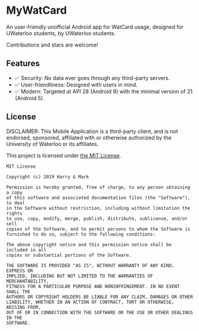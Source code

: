 # MyWatCard

An user-friendly unofficial Android app for WatCard usage, designed for UWaterloo students, by UWaterloo students.

Contributions and stars are welcome!

## Features

* ✅ Security: No data ever goes through any third-party servers.
* ✅ User-friendliness: Designed with users in mind.
* ✅ Modern: Targeted at API 28 (Android 9) with the minimal version of 21 (Android 5).

## License

DISCLAIMER: This Mobile Application is a third-party client, and is not endorsed, sponsored, affiliated with or otherwise authorized by the University of Waterloo or its affiliates.

This project is licensed under [the MIT License](https://github.com/harrynull/MyWatCard/blob/master/LICENSE).

    MIT License

    Copyright (c) 2019 Harry & Mark

    Permission is hereby granted, free of charge, to any person obtaining a copy
    of this software and associated documentation files (the "Software"), to deal
    in the Software without restriction, including without limitation the rights
    to use, copy, modify, merge, publish, distribute, sublicense, and/or sell
    copies of the Software, and to permit persons to whom the Software is
    furnished to do so, subject to the following conditions:

    The above copyright notice and this permission notice shall be included in all
    copies or substantial portions of the Software.

    THE SOFTWARE IS PROVIDED "AS IS", WITHOUT WARRANTY OF ANY KIND, EXPRESS OR
    IMPLIED, INCLUDING BUT NOT LIMITED TO THE WARRANTIES OF MERCHANTABILITY,
    FITNESS FOR A PARTICULAR PURPOSE AND NONINFRINGEMENT. IN NO EVENT SHALL THE
    AUTHORS OR COPYRIGHT HOLDERS BE LIABLE FOR ANY CLAIM, DAMAGES OR OTHER
    LIABILITY, WHETHER IN AN ACTION OF CONTRACT, TORT OR OTHERWISE, ARISING FROM,
    OUT OF OR IN CONNECTION WITH THE SOFTWARE OR THE USE OR OTHER DEALINGS IN THE
    SOFTWARE.